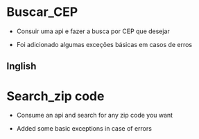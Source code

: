 # Buscar_CEP

- Consuir uma api e fazer a busca por CEP que desejar

- Foi adicionado algumas exceções básicas em casos de erros

## Inglish ##
# Search_zip code

- Consume an api and search for any zip code you want

- Added some basic exceptions in case of errors
